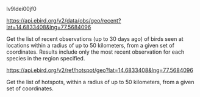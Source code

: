 lv9ldei00jf0

https://api.ebird.org/v2/data/obs/geo/recent?lat=14.6833408&lng=77.5684096


Get the list of recent observations (up to 30 days ago) of birds seen at locations within a radius of up to 50 kilometers, from a given set of coordinates. Results include only the most recent observation for each species in the region specified.



https://api.ebird.org/v2/ref/hotspot/geo?lat=14.6833408&lng=77.5684096

Get the list of hotspots, within a radius of up to 50 kilometers, from a given set of coordinates.